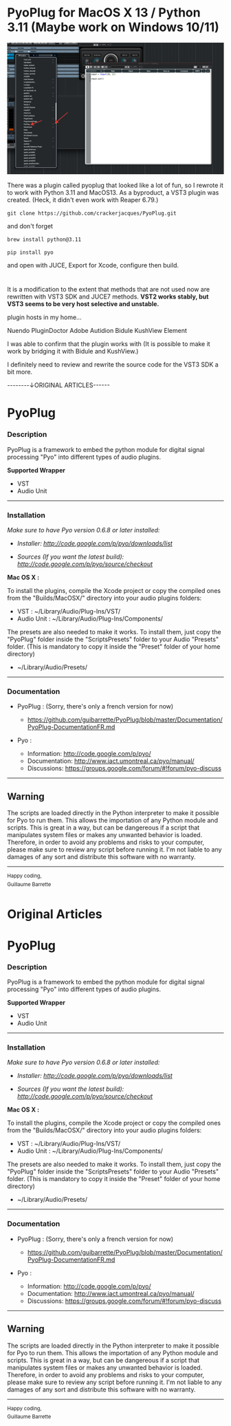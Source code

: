 # PyoPlug for MacOS X 13 / Python 3.11 (Maybe work on Windows 10/11)

![IMG](https://github.com/crackerjacques/PyoPlug_Python311_VST3/blob/master/pyoplugvst3.png?raw=true)

There was a plugin called pyoplug that looked like a lot of fun, so I rewrote it to work with Python 3.11 and MacOS13.
As a byproduct, a VST3 plugin was created. (Heck, it didn't even work with Reaper 6.79.)

```
git clone https://github.com/crackerjacques/PyoPlug.git
```

and don't forget

```
brew install python@3.11
```

```
pip install pyo
```

and open with JUCE, Export for Xcode, configure then build.


# 

It is a modification to the extent that methods that are not used now are rewritten with VST3 SDK and JUCE7 methods. __VST2 works stably, but VST3 seems to be very host selective and unstable.__

plugin hosts in my home...

Nuendo
PluginDoctor
Adobe Autidion
Bidule
KushView Element

I was able to confirm that the plugin works with
(It is possible to make it work by bridging it with Bidule and KushView.)

I definitely need to review and rewrite the source code for the VST3 SDK a bit more.





--------↓ORIGINAL ARTICLES------

# PyoPlug  


### Description

PyoPlug is a framework to embed the python module for digital signal processing "Pyo" into different types of audio plugins.

**Supported Wrapper**  

- VST
- Audio Unit
  
--- 

### Installation 

_Make sure to have Pyo version 0.6.8 or later installed:_

- _Installer: <http://code.google.com/p/pyo/downloads/list>_

- _Sources (If you want the latest build): <http://code.google.com/p/pyo/source/checkout>_ 

 
**Mac OS X :**  

To install the plugins, compile the Xcode project or copy the compiled ones from the "Builds/MacOSX/" directory into your audio plugins folders:  

- VST : ~/Library/Audio/Plug-Ins/VST/
- Audio Unit : ~/Library/Audio/Plug-Ins/Components/

The presets are also needed to make it works. To install them, just copy the "PyoPlug" folder inside the "ScriptsPresets" folder to your Audio "Presets" folder. (This is mandatory to copy it inside the "Preset" folder of your home directory)

- ~/Library/Audio/Presets/


---    

### Documentation  
  

- PyoPlug : (Sorry, there's only a french version for now)   
	*   <https://github.com/guibarrette/PyoPlug/blob/master/Documentation/PyoPlug-DocumentationFR.md>

- Pyo :   
	* Information: <http://code.google.com/p/pyo/>  
	* Documentation: <http://www.iact.umontreal.ca/pyo/manual/>
	* Discussions: <https://groups.google.com/forum/#!forum/pyo-discuss>


---

## Warning

The scripts are loaded directly in the Python interpreter to make it possible for Pyo to run them. This allows the importation of any Python module and scripts. This is great in a way, but can be dangereous if a script that manipulates system files or makes any unwanted behavior is loaded. Therefore, in order to avoid any problems and risks to your computer, please make sure to review any script before running it. I'm not liable to any damages of any sort and distribute this software with no warranty.

  
---

<sup>Happy coding,  
 Guillaume Barrette</sup>




# Original Articles

# PyoPlug  


### Description

PyoPlug is a framework to embed the python module for digital signal processing "Pyo" into different types of audio plugins.

**Supported Wrapper**  

- VST
- Audio Unit
  
--- 

### Installation 

_Make sure to have Pyo version 0.6.8 or later installed:_

- _Installer: <http://code.google.com/p/pyo/downloads/list>_

- _Sources (If you want the latest build): <http://code.google.com/p/pyo/source/checkout>_ 

 
**Mac OS X :**  

To install the plugins, compile the Xcode project or copy the compiled ones from the "Builds/MacOSX/" directory into your audio plugins folders:  

- VST : ~/Library/Audio/Plug-Ins/VST/
- Audio Unit : ~/Library/Audio/Plug-Ins/Components/

The presets are also needed to make it works. To install them, just copy the "PyoPlug" folder inside the "ScriptsPresets" folder to your Audio "Presets" folder. (This is mandatory to copy it inside the "Preset" folder of your home directory)

- ~/Library/Audio/Presets/


---    

### Documentation  
  

- PyoPlug : (Sorry, there's only a french version for now)   
	*   <https://github.com/guibarrette/PyoPlug/blob/master/Documentation/PyoPlug-DocumentationFR.md>

- Pyo :   
	* Information: <http://code.google.com/p/pyo/>  
	* Documentation: <http://www.iact.umontreal.ca/pyo/manual/>
	* Discussions: <https://groups.google.com/forum/#!forum/pyo-discuss>


---

## Warning

The scripts are loaded directly in the Python interpreter to make it possible for Pyo to run them. This allows the importation of any Python module and scripts. This is great in a way, but can be dangereous if a script that manipulates system files or makes any unwanted behavior is loaded. Therefore, in order to avoid any problems and risks to your computer, please make sure to review any script before running it. I'm not liable to any damages of any sort and distribute this software with no warranty.

  
---

<sup>Happy coding,  
 Guillaume Barrette</sup>
